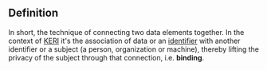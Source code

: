 ## Definition
In short, the technique of connecting two data elements together. In the context of [KERI](key-event-receipt-infrastructure.md) it's the association of data or an [identifier](identifier) with another identifier or a subject (a person, organization or machine), thereby lifting the privacy of the subject through that connection, i.e. **binding**.
